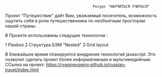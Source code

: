                                             Ресурс "НАУЧИТЬСЯ УЧИТЬСЯ"


Проект "Путешествие" даёт Вам, уважаемый посетитель, возможность ощутить себя в роли путешественника по необъятным просторам нашей страны.


 В Проекте использованы следущие технологии :

 1 Flexbox
 2 Структура БЭМ "Nested"
 3 Grid layout

 В ближайшее время планируется внедрение технологий javascript. Это позволит сделать проект более информативным и мультимедийным.
 ССылка на проект: https://ryaginevgeniy.github.io/russian-travel/index.html


